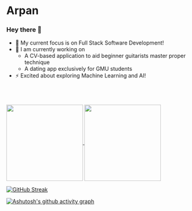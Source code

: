 # Arpan
### Hey there 🚀 

- 🔭 My current focus is on Full Stack Software Development!
- 🌱 I am currently working on
  - A CV-based application to aid beginner guitarists master proper technique
  - A dating app exclusively for GMU students
- ⚡ Excited about exploring Machine Learning and AI!

<br>
<br>

<a 
  href="https://github.com/anuraghazra/github-readme-stats">
  <img height=200 align="center" src="https://github-readme-stats.vercel.app/api?username=arpan2004&show_icons=true&theme=dark" />
</a>
<a 
  href="https://github.com/anuraghazra/convoychat">
  <img height=200 align="center" src="https://github-readme-stats.vercel.app/api/top-langs?username=arpan2004&layout=compact&langs_count=8&card_width=320&show_icons=true&theme=dark" />
</a>


  [![GitHub Streak](https://streak-stats.demolab.com/?user=Paritybitz&theme=highcontrast)](https://git.io/streak-stats)



  [![Ashutosh's github activity graph](https://github-readme-activity-graph.vercel.app/graph?username=arpan2004&theme=merko)](https://github.com/ashutosh00710/github-readme-activity-graph)
